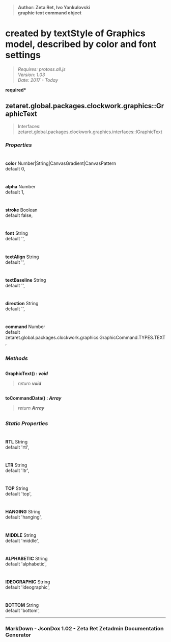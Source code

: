 > __Author: Zeta Ret, Ivo Yankulovski__  
> __graphic text command object__  
# created by textStyle of Graphics model, described by color and font settings  
> *Requires: protoss.all.js*  
> *Version: 1.03*  
> *Date: 2017 - Today*  

__required*__

## zetaret.global.packages.clockwork.graphics::GraphicText  
> Interfaces: zetaret.global.packages.clockwork.graphics.interfaces::IGraphicText  

### *Properties*  

#  
__color__ Number|String|CanvasGradient|CanvasPattern  
default 0,   

#  
__alpha__ Number  
default 1,   

#  
__stroke__ Boolean  
default false,   

#  
__font__ String  
default '',   

#  
__textAlign__ String  
default '',   

#  
__textBaseline__ String  
default '',   

#  
__direction__ String  
default '',   

#  
__command__ Number  
default zetaret.global.packages.clockwork.graphics.GraphicCommand.TYPES.TEXT,   


##  
### *Methods*  

##  
__GraphicText() : *void*__  

> *return __void__*  

##  
__toCommandData() : *Array*__  

> *return __Array__*  

##  
### *Static Properties*  

#  
__RTL__ String  
default 'rtl',   

#  
__LTR__ String  
default 'ltr',   

#  
__TOP__ String  
default 'top',   

#  
__HANGING__ String  
default 'hanging',   

#  
__MIDDLE__ String  
default 'middle',   

#  
__ALPHABETIC__ String  
default 'alphabetic',   

#  
__IDEOGRAPHIC__ String  
default 'ideographic',   

#  
__BOTTOM__ String  
default 'bottom',   

---  
### MarkDown - JsonDox 1.02 - Zeta Ret Zetadmin Documentation Generator